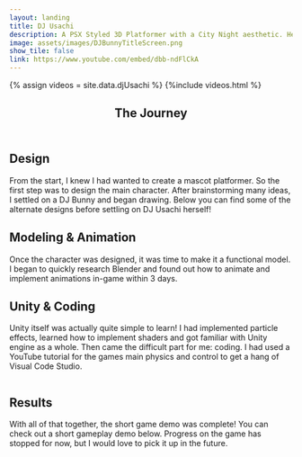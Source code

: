```yaml
---
layout: landing
title: DJ Usachi
description: A PSX Styled 3D Platformer with a City Night aesthetic. Help Usachi try to collect all of her missing vinyls!
image: assets/images/DJBunnyTitleScreen.png
show_tile: false
link: https://www.youtube.com/embed/dbb-ndFlCkA
---
```

{% assign videos = site.data.djUsachi %}
{%include videos.html %}

<!-- One -->
<section id="one">
    <div class="inner">
        <header class="major">
            <h1>The Journey</h1>
        </header>
        <h2 id="design">Design</h2>
        <p>From the start, I knew I had wanted to create a mascot platformer. So the first step was to design the main character. After brainstorming many ideas, I settled on a DJ Bunny and began drawing. Below you can find some of the alternate designs before settling on DJ Usachi herself!</p>
        <h2 id="modeling">Modeling & Animation</h2>
        <p>Once the character was designed, it was time to make it a functional model. I began to quickly research Blender and found out how to animate and implement animations in-game within 3 days.</p>
        <h2 id="coding">Unity & Coding</h2>
        <p>Unity itself was actually quite simple to learn! I had implemented particle effects, learned how to implement shaders and got familiar with Unity engine as a whole. Then came the difficult part for me: coding. I had used a YouTube tutorial for the games main physics and control to get a hang of Visual Code Studio. </p>
        <div class="box alt">
            <div class="row uniform">
                <div class="4u"><span class="image fit"><img src="{% link assets/images/games/DJUsachi/UnityUsachi.png %}" alt="" /></span></div>
                <div class="4u"><span class="image fit"><img src="{% link assets/images/games/DJUsachi/UnityUsachi_2.png %}" alt="" /></span></div>
            </div>
        </div>
        <h2 id="results">Results</h2>
        <p>With all of that together, the short game demo was complete! You can check out a short gameplay demo below. Progress on the game has stopped for now, but I would love to pick it up in the future.</p>
    </div>
<section>